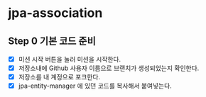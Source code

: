 # jpa-association


## Step 0 기본 코드 준비
- [x] 미션 시작 버튼을 눌러 미션을 시작한다.
- [x] 저장소내에 Github 사용자 이름으로 브랜치가 생성되었는지 확인한다.
- [x] 저장소를 내 계정으로 포크한다.
- [x] jpa-entity-manager 에 있던 코드를 복사해서 붙여넣는다.